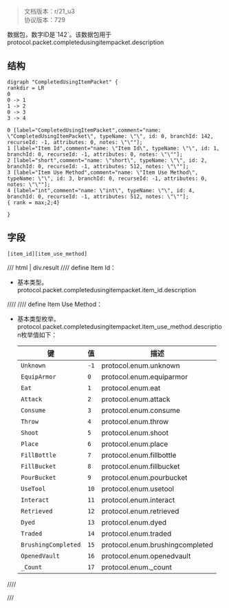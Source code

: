 # <!-- md:samp CompletedUsingItemPacket -->

> 文档版本：r/21_u3<br/>协议版本：729

<!-- md:samp CompletedUsingItemPacket -->数据包，数字ID是`142`。该数据包用于protocol.packet.completedusingitempacket.description

## 结构

```viz
digraph "CompletedUsingItemPacket" {
rankdir = LR
0
0 -> 1
1 -> 2
0 -> 3
3 -> 4

0 [label="CompletedUsingItemPacket",comment="name: \"CompletedUsingItemPacket\", typeName: \"\", id: 0, branchId: 142, recurseId: -1, attributes: 0, notes: \"\""];
1 [label="Item Id",comment="name: \"Item Id\", typeName: \"\", id: 1, branchId: 0, recurseId: -1, attributes: 0, notes: \"\""];
2 [label="short",comment="name: \"short\", typeName: \"\", id: 2, branchId: 0, recurseId: -1, attributes: 512, notes: \"\""];
3 [label="Item Use Method",comment="name: \"Item Use Method\", typeName: \"\", id: 3, branchId: 0, recurseId: -1, attributes: 0, notes: \"\""];
4 [label="int",comment="name: \"int\", typeName: \"\", id: 4, branchId: 0, recurseId: -1, attributes: 512, notes: \"\""];
{ rank = max;2;4}

}

```

## 字段

```title='CompletedUsingItemPacket'
[item_id][item_use_method]
```

/// html | div.result
//// define
Item Id：<!-- md:samp short -->

- 基本类型。protocol.packet.completedusingitempacket.item_id.description


////
//// define
Item Use Method：<!-- md:samp int -->

- 基本类型枚举。protocol.packet.completedusingitempacket.item_use_method.description枚举值如下：

  |键|值|描述|
  |---|---|---|
  |`Unknown`|`-1`|protocol.enum.unknown|
  |`EquipArmor`|`0`|protocol.enum.equiparmor|
  |`Eat`|`1`|protocol.enum.eat|
  |`Attack`|`2`|protocol.enum.attack|
  |`Consume`|`3`|protocol.enum.consume|
  |`Throw`|`4`|protocol.enum.throw|
  |`Shoot`|`5`|protocol.enum.shoot|
  |`Place`|`6`|protocol.enum.place|
  |`FillBottle`|`7`|protocol.enum.fillbottle|
  |`FillBucket`|`8`|protocol.enum.fillbucket|
  |`PourBucket`|`9`|protocol.enum.pourbucket|
  |`UseTool`|`10`|protocol.enum.usetool|
  |`Interact`|`11`|protocol.enum.interact|
  |`Retrieved`|`12`|protocol.enum.retrieved|
  |`Dyed`|`13`|protocol.enum.dyed|
  |`Traded`|`14`|protocol.enum.traded|
  |`BrushingCompleted`|`15`|protocol.enum.brushingcompleted|
  |`OpenedVault`|`16`|protocol.enum.openedvault|
  |`_Count`|`17`|protocol.enum._count|



////

///

